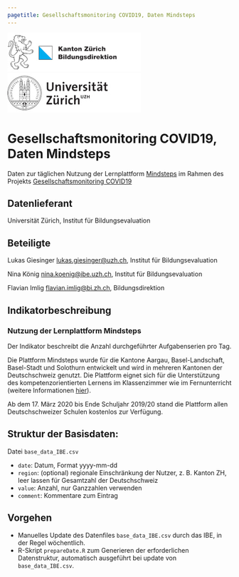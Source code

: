 ```yaml
---
pagetitle: Gesellschaftsmonitoring COVID19, Daten Mindsteps
---
```


![](https://github.com/bildungsmonitoringZH/bildungsmonitoringZH.github.io/raw/master/assets/ktzh_bi_logo_de-300x88.jpg)
![](https://github.com/bildungsmonitoringZH/bildungsmonitoringZH.github.io/raw/master/assets/uzh_logo_d_pos-300x88.jpg)

# Gesellschaftsmonitoring COVID19, Daten Mindsteps

Daten zur täglichen Nutzung der Lernplattform [Mindsteps](https://www.mindsteps.ch/) im Rahmen des Projekts [Gesellschaftsmonitoring COVID19](https://statistikzh.github.io/covid19monitoring/)

## Datenlieferant

Universität Zürich, Institut für Bildungsevaluation

## Beteiligte

Lukas Giesinger <lukas.giesinger@uzh.ch>, Institut für Bildungsevaluation

Nina König <nina.koenig@ibe.uzh.ch>, Institut für Bildungsevaluation

Flavian Imlig <flavian.imlig@bi.zh.ch>, Bildungsdirektion

## Indikatorbeschreibung

### Nutzung der Lernplattform Mindsteps

Der Indikator beschreibt die Anzahl durchgeführter Aufgabenserien pro Tag.

Die Plattform Mindsteps wurde für die Kantone Aargau, Basel-Landschaft, Basel-Stadt und Solothurn entwickelt und wird in mehreren Kantonen der Deutschschweiz genutzt. Die Plattform eignet sich für die Unterstützung des kompetenzorientierten Lernens im Klassenzimmer wie im Fernunterricht  (weitere Informationen [hier](https://www.mindsteps.ch/)).

Ab dem 17. März 2020 bis Ende Schuljahr 2019/20 stand die Plattform allen Deutschschweizer Schulen kostenlos zur Verfügung.

## Struktur der Basisdaten:

Datei `base_data_IBE.csv`

* `date`: Datum, Format yyyy-mm-dd
* `region`: (optional) regionale Einschränkung der Nutzer, z. B. Kanton ZH, leer lassen für Gesamtzahl der Deutschschweiz
* `value`: Anzahl, nur Ganzzahlen verwenden
* `comment`: Kommentare zum Eintrag

## Vorgehen

* Manuelles Update des Datenfiles `base_data_IBE.csv` durch das IBE, in der Regel wöchentlich.
* R-Skript `prepareDate.R` zum Generieren der erforderlichen Datenstruktur, automatisch ausgeführt bei update von `base_data_IBE.csv`.
